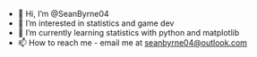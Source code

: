 - 👋 Hi, I’m @SeanByrne04
- 👀 I’m interested in statistics and game dev
- 🌱 I’m currently learning statistics with python and matplotlib
- 📫 How to reach me - email me at seanbyrne04@outlook.com

<!---
SeanByrne04/SeanByrne04 is a ✨ special ✨ repository because its `README.md` (this file) appears on your GitHub profile.
You can click the Preview link to take a look at your changes.
--->
